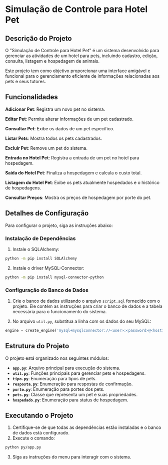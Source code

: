 # Simulação de Controle para Hotel Pet

## Descrição do Projeto

O "Simulação de Controle para Hotel Pet" é um sistema desenvolvido para gerenciar as atividades de um hotel para pets, incluindo cadastro, edição, consulta, listagem e hospedagem de animais.

Este projeto tem como objetivo proporcionar uma interface amigável e funcional para o gerenciamento eficiente de informações relacionadas aos pets e seus tutores.

## Funcionalidades

**Adicionar Pet**: Registra um novo pet no sistema.

**Editar Pet**: Permite alterar informações de um pet cadastrado.

**Consultar Pet**: Exibe os dados de um pet específico.

**Listar Pets**: Mostra todos os pets cadastrados.

**Excluir Pet**: Remove um pet do sistema.

**Entrada no Hotel Pet**: Registra a entrada de um pet no hotel para hospedagem.

**Saída do Hotel Pet**: Finaliza a hospedagem e calcula o custo total.

**Listagem do Hotel Pet**: Exibe os pets atualmente hospedados e o histórico de hospedagens.

**Consultar Preços**: Mostra os preços de hospedagem por porte do pet.

## Detalhes de Configuração

Para configurar o projeto, siga as instruções abaixo:

### Instalação de Dependências

1. Instale o SQLAlchemy:

```bash
python -m pip install SQLAlchemy
```

2. Instale o driver MySQL-Connector:

```bash
python -m pip install mysql-connector-python
```

### Configuração do Banco de Dados

1. Crie o banco de dados utilizando o arquivo `script.sql` fornecido com o projeto. Ele contém as instruções para criar o banco de dados e a tabela necessária para o funcionamento do sistema.

2. No arquivo `util.py`, substitua a linha com os dados do seu MySQL:

```python
engine = create_engine('mysql+mysqlconnector://<user>:<password>@<host>[:<port>]/<dbname>')
```

## Estrutura do Projeto

O projeto está organizado nos seguintes módulos:

- **`app.py`**: Arquivo principal para execução do sistema.
- **`util.py`**: Funções principais para gerenciar pets e hospedagens.
- **`tipo.py`**: Enumeração para tipos de pets.
- **`resposta.py`**: Enumeração para respostas de confirmação.
- **`porte.py`**: Enumeração para portes dos pets.
- **`pets.py`**: Classe que representa um pet e suas propriedades.
- **`hospedado.py`**: Enumeração para status de hospedagem.

## Executando o Projeto

1. Certifique-se de que todas as dependências estão instaladas e o banco de dados está configurado.
2. Execute o comando:

```bash
python py/app.py
```

3. Siga as instruções do menu para interagir com o sistema.
